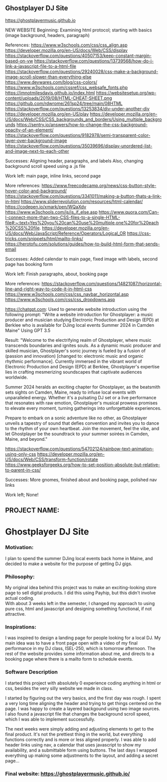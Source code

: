 ## Ghostplayer DJ Site

https://ghostplayermusic.github.io

NEW WEBSITE
Beginning: Examining html protocol; starting with basics (image background, headers, paragraph)

References:
https://www.w3schools.com/css/css_align.asp
https://developer.mozilla.org/en-US/docs/Web/CSS/display
https://stackoverflow.com/questions/40507153/keep-constant-margin-based-on-vw
https://stackoverflow.com/questions/13739568/how-do-i-link-a-javascript-file-to-a-html-file
https://stackoverflow.com/questions/29240028/css-make-a-background-image-scroll-slower-than-everything-else
https://www.devwares.com/blog/css-colors/
https://www.w3schools.com/cssref/css_websafe_fonts.php
https://imnotmilesdavis.github.io/index.html
https://websitesetup.org/wp-content/uploads/2019/08/HTML-CHEAT-SHEET.png
https://github.com/rdwrome/261sp24/tree/main/08HTML
https://stackoverflow.com/questions/13253834/div-under-another-div
https://developer.mozilla.org/en-US/play
https://developer.mozilla.org/en-US/docs/Web/CSS/CSS_backgrounds_and_borders/Using_multiple_backgrounds
https://sentry.io/answers/how-to-change-the-css-background-opacity-of-an-element/
https://stackoverflow.com/questions/9182978/semi-transparent-color-layer-over-background-image
https://stackoverflow.com/questions/35039696/display-unordered-list-and-image-next-to-each-other

Successes: Aligning header, paragraphs, and labels
Also, changing background scroll speed using a .js file

Work left: main page, inline links, second page

More references:
https://www.freecodecamp.org/news/css-button-style-hover-color-and-background/
https://stackoverflow.com/questions/3341011/making-a-button-thats-a-link-in-html
https://www.sliderrevolution.com/resources/html-calendar/
https://codepen.io/xmark/pen/WQaXdv
https://www.w3schools.com/js/js_if_else.asp
https://www.quora.com/Can-I-connect-more-than-two-CSS-files-to-a-single-HTML-file#:~:text=Yes%20you%20can%20use%20multiple,one%20for%20each%20CSS%20file.
https://developer.mozilla.org/en-US/docs/Web/JavaScript/Reference/Operators/Logical_OR
https://css-tricks.com/snippets/html/mailto-links/
https://herotofu.com/solutions/guides/how-to-build-html-form-that-sends-email

Successes: Added calendar to main page, fixed image with labels, second page has booking form

Work left: Finish paragraphs, about, booking page

More references:
https://stackoverflow.com/questions/14821087/horizontal-line-and-right-way-to-code-it-in-html-css
https://www.w3schools.com/css/css_navbar_horizontal.asp
https://www.w3schools.com/css/css_dropdowns.asp

https://chatgpt.com: Used to generate website introduction using the following prompt:
"Write a website introduction for Ghostplayer: a music producer and musician studying Electronic Production and Design (EPD) at Berklee who is available for DJing local events Summer 2024 in Camden Maine"
Using GPT 3.5

Result: "Welcome to the electrifying realm of Ghostplayer, where music transcends boundaries and ignites souls. As a dynamic music producer and skilled musician, Ghostplayer's sonic journey is fueled by a fusion of (passion and innovation) [changed to: electronic music and organic rhythmic performance]. Currently immersed in the vibrant world of Electronic Production and Design (EPD) at Berklee, Ghostplayer's expertise lies in crafting mesmerizing soundscapes that captivate audiences worldwide.

Summer 2024 heralds an exciting chapter for Ghostplayer, as the beatsmith sets sights on Camden, Maine, ready to infuse local events with unparalleled energy. Whether it's a pulsating DJ set or a live performance that resonates with raw emotion, Ghostplayer's musical prowess promises to elevate every moment, turning gatherings into unforgettable experiences.

Prepare to embark on a sonic adventure like no other, as Ghostplayer unveils a tapestry of sound that defies convention and invites you to dance to the rhythm of your own heartbeat. Join the movement, feel the vibe, and let Ghostplayer be the soundtrack to your summer soirées in Camden, Maine, and beyond."

https://stackoverflow.com/questions/54702124/rainbow-text-animation-using-only-css
https://developer.mozilla.org/en-US/docs/Web/CSS/transform-function/rotate
https://www.geeksforgeeks.org/how-to-set-position-absolute-but-relative-to-parent-in-css/

Successes: More gnomes, finished about and booking page, polished nav links

Work left; None!

## PROJECT NAME: 
# Ghostplayer DJ Site
### Motivation:
I plan to spend the summer DJing local events back home in Maine, and decided to make a website for the purpose of getting DJ gigs. 

### Philosophy:
My original idea behind this project was to make an exciting-looking store page to sell digital products. I did this using Payhip, but this didn't involve actual coding. 
<br>
With about 3 weeks left in the semester, I changed my approach to using pure css, html and javascript and designing something functional, if not attractive. 

### Inspirations:
I was inspired to design a landing page for people looking for a local DJ. My main idea was to have a front page open with a video of my final performance in my DJ class, ISEL-250, which is tomorrow afternoon. The rest of the website provides some information about me, and directs to a booking page where there is a mailto form to schedule events. 

### Software Description
I started this project with absolutely 0 experience coding anything in html or css, besides the very silly website we made in class. 

I started by figuring out the very basics, and the first day was rough. I spent a very long time aligning the header and trying to get things centered on the page. I was happy to create a layered backgound using two image sources. I also found a javascript file that changes the background scroll speed, which I was able to implement successfully. 

The next weeks were simply adding and adjusting elements to get to the final product. It's not the prettiest thing in the world, but everything functions correctly and is more or less aligned properly. I was able to add header links using nav, a calendar that uses javascript to show my availability, and a submittable form using buttons. The last days I wrapped everything up making some adjustments to the layout, and adding a secret page...

### Final website: https://ghostplayermusic.github.io/
